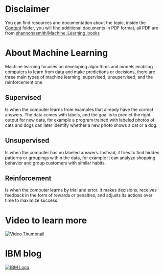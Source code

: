 # Disclaimer
You can find resources and documentation about the topic, inside the [Content](./Content) folder, you will find additional documents in PDF format, all PDF are from  [shannonasmith/Machine_Learning_books](https://github.com/shannonasmith/Machine_Learning_books/tree/main)

# About Machine Learning  
Machine learning focuses on developing algorithms and models enabling computers to learn from data and make predictions or decisions, there are three main types of machine learning: supervised, unsupervised, and the reinforcement one.  

## Supervised
Is when the computer learns from examples that already have the correct answers. The data comes with labels, and the goal is to predict the right output for new data, for example a program trained with labeled photos of cats and dogs can later identify whether a new photo shows a cat or a dog.  

## Unsupervised  
Is when the computer has no labeled answers. Instead, it tries to find hidden patterns or groupings within the data, for example it can analyze shopping behavior and group customers with similar habits.  

## Reinforcement  
Is when the computer learns by trial and error. It makes decisions, receives feedback in the form of rewards or penalties, and adjusts its actions over time to maximize success.  


# Video to learn more 
[![Video Thumbnail](https://img.youtube.com/vi/x3KOCphRltk/maxresdefault.jpg)](https://www.youtube.com/watch?v=x3KOCphRltk)

# IBM blog
[![IBM Logo](https://img.youtube.com/vi/RYq0Neii7FU/maxresdefault.jpg)](https://www.ibm.com/think/topics/machine-learning-types)

